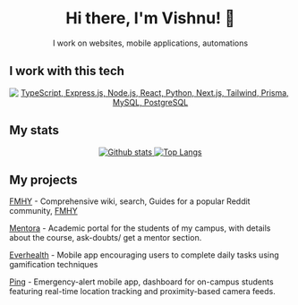 <h1 align="center">Hi there, I'm Vishnu! 👋</h1>
<p align="center">I work on websites, mobile applications, automations</p>

## I work with this tech
<p align="center">
  <a href="#">
    <img src="https://skillicons.dev/icons?i=ts,express,nodejs,py,react,nextjs,tailwindcss,prisma,mysql,postgres" alt="TypeScript, Express.js, Node.js, React, Python, Next.js, Tailwind, Prisma, MySQL, PostgreSQL" />
  </a>
</p>

## My stats
<p align="center"><a href="#">
    <img src="https://github-readme-stats.vercel.app/api?username=zeus-12&theme=onedark&show_icons=true&hide_rank=true&custom_title=Stats&count_private=true&hide_border=true&hide=issues&line_height=24&bg_color=0d1117" alt="Github stats" />
    <img src="https://github-readme-stats.vercel.app/api/top-langs/?username=zeus-12&layout=compact&theme=onedark&count_private=true&hide_border=true&bg_color=0d1117" alt="Top Langs">
</a></p>

## My projects

[FMHY](https://fmhy.net) - Comprehensive wiki, search, Guides for a popular Reddit community, [FMHY](https://www.reddit.com/r/FREEMEDIAHECKYEAH)

[Mentora](https://mentora.cf) - Academic portal for the students of my campus, with details about the course, ask-doubts/ get a mentor section.

[Everhealth](https://github.com/zeus-12/EverHealth) - Mobile app encouraging users to complete daily tasks using gamification techniques

[Ping](https://github.com/zeus-12/ping-dashboard) - Emergency-alert mobile app, dashboard for on-campus students featuring real-time location tracking and proximity-based camera feeds.
